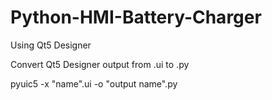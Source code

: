 # Python-HMI-Battery-Charger
Using Qt5 Designer 

Convert Qt5 Designer output from .ui to .py

pyuic5 -x "name".ui -o "output name".py
